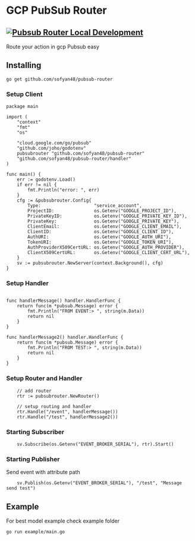 # GCP PubSub Router
[![Pubsub Router Local Development](https://github.com/sofyan48/pubsub-router/actions/workflows/docker-image.yml/badge.svg?branch=master)](https://github.com/sofyan48/pubsub-router/actions/workflows/docker-image.yml)
---
Route your action in gcp Pubsub easy

## Installing
```
go get github.com/sofyan48/pubsub-router
```

### Setup Client 
``` Golang
package main

import (
	"context"
	"fmt"
	"os"

	"cloud.google.com/go/pubsub"
	"github.com/joho/godotenv"
	pubsubrouter "github.com/sofyan48/pubsub-router"
	"github.com/sofyan48/pubsub-router/handler"
)

func main() {
	err := godotenv.Load()
	if err != nil {
		fmt.Println("error: ", err)
	}
	cfg := &pubsubrouter.Config{
		Type:                    "service_account",
		ProjectID:               os.Getenv("GOOGLE_PROJECT_ID"),
		PrivateKeyID:            os.Getenv("GOOGLE_PRIVATE_KEY_ID"),
		PrivateKey:              os.Getenv("GOOGLE_PRIVATE_KEY"),
		ClientEmail:             os.Getenv("GOOGLE_CLIENT_EMAIL"),
		ClientID:                os.Getenv("GOOGLE_CLIENT_ID"),
		AuthURI:                 os.Getenv("GOOGLE_AUTH_URI"),
		TokenURI:                os.Getenv("GOOGLE_TOKEN_URI"),
		AuthProviderX509CertURL: os.Getenv("GOOGLE_AUTH_PROVIDER"),
		ClientX509CertURL:       os.Getenv("GOOGLE_CLIENT_CERT_URL"),
	}
	sv := pubsubrouter.NewServer(context.Background(), cfg)
}

```
### Setup Handler 
``` Golang

func handlerMessage() handler.HandlerFunc {
	return func(m *pubsub.Message) error {
		fmt.Println("FROM EVENT:> ", string(m.Data))
		return nil
	}
}

func handlerMessage2() handler.HandlerFunc {
	return func(m *pubsub.Message) error {
		fmt.Println("FROM TEST:> ", string(m.Data))
		return nil
	}
}
```

### Setup Router and Handler
``` Golang
	// add router
	rtr := pubsubrouter.NewRouter()
	
	// setup routing and handler
	rtr.Handle("/event", handlerMessage())
	rtr.Handle("/test", handlerMessage2())

```
### Starting Subscriber
``` Golang
	sv.Subscribe(os.Getenv("EVENT_BROKER_SERIAL"), rtr).Start()
```
### Starting Publisher 
Send event with attribute path
``` Golang
	sv.Publish(os.Getenv("EVENT_BROKER_SERIAL"), "/test", "Message send test")
```

## Example
For best model example check example folder

```
go run example/main.go
```